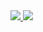 <a href="https://github.com/anuraghazra/github-readme-stats">
  <img src="https://github-readme-stats.vercel.app/api?username=mmmommm&show_icons=true&theme=vue&count_private=true">
</a>

<a href="https://github.com/anuraghazra/github-readme-stats">
  <img src="https://github-readme-stats.vercel.app/api/top-langs/?username=mmmommm&layout=compact&theme=vue">
</a>
